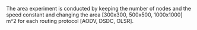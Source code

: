 The area experiment is conducted by keeping the number of nodes and the speed constant and changing the area [300x300, 500x500, 1000x1000] m^2 for each routing protocol [AODV, DSDC, OLSR].
